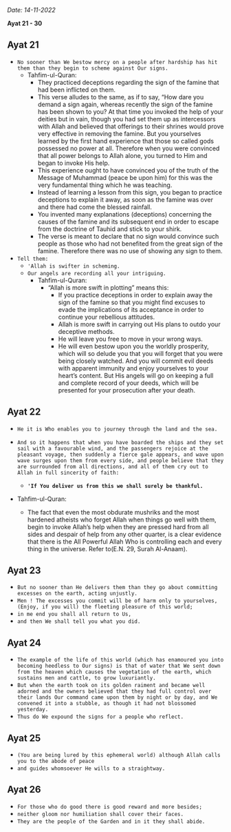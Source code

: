 *Date: 14-11-2022*

**Ayat 21 - 30**


## Ayat 21

- `No sooner than We bestow mercy on a people after hardship has hit them than they begin to scheme against Our signs.`
  - Tahfim-ul-Quran:
    - They practiced deceptions regarding the sign of the famine that had been inflicted on them.
    - This verse alludes to the same, as if to say, “How dare you demand a sign again, whereas recently the sign of the famine has been shown to you? At that time you invoked the help of your deities but in vain, though you had set them up as intercessors with Allah and believed that offerings to their shrines would prove very effective in removing the famine. But you yourselves learned by the first hand experience that those so called gods possessed no power at all. Therefore when you were convinced that all power belongs to Allah alone, you turned to Him and began to invoke His help.
    - This experience ought to have convinced you of the truth of the Message of Muhammad (peace be upon him) for this was the very fundamental thing which he was teaching.
    - Instead of learning a lesson from this sign, you began to practice deceptions to explain it away, as soon as the famine was over and there had come the blessed rainfall.
    - You invented many explanations (deceptions) concerning the causes of the famine and its subsequent end in order to escape from the doctrine of Tauhid and stick to your shirk.
    - The verse is meant to declare that no sign would convince such people as those who had not benefited from the great sign of the famine. Therefore there was no use of showing any sign to them.
- `Tell them:`
  - `'Allah is swifter in scheming.`
  - `Our angels are recording all your intriguing.`
    - Tahfim-ul-Quran:
      - “Allah is more swift in plotting” means this:
        - If you practice deceptions in order to explain away the sign of the famine so that you might find excuses to evade the implications of its acceptance in order to continue your rebellious attitudes.
        - Allah is more swift in carrying out His plans to outdo your deceptive methods.
        - He will leave you free to move in your wrong ways.
        - He will even bestow upon you the worldly prosperity, which will so delude you that you will forget that you were being closely watched. And you will commit evil deeds with apparent immunity and enjoy yourselves to your heart’s content. But His angels will go on keeping a full and complete record of your deeds, which will be presented for your prosecution after your death.

## Ayat 22

- `He it is Who enables you to journey through the land and the sea.`
- `And so it happens that when you have boarded the ships and they set sail with a favourable wind, and the passengers rejoice at the pleasant voyage, then suddenly a fierce gale appears, and wave upon wave surges upon them from every side, and people believe that they are surrounded from all directions, and all of them cry out to Allah in full sincerity of faith:`
  - **`'If You deliver us from this we shall surely be thankful.`**

- Tahfim-ul-Quran:
  - The fact that even the most obdurate mushriks and the most hardened atheists who forget Allah when things go well with them, begin to invoke Allah’s help when they are pressed hard from all sides and despair of help from any other quarter, is a clear evidence that there is the All Powerful Allah Who is controlling each and every thing in the universe. Refer to(E.N. 29, Surah Al-Anaam).

## Ayat 23

- `But no sooner than He delivers them than they go about committing excesses on the earth, acting unjustly.`
- `Men ! The excesses you commit will be of harm only to yourselves, (Enjoy, if you will) the fleeting pleasure of this world;`
- `in me end you shall all return to Us,`
- `and then We shall tell you what you did.`

## Ayat 24

- `The example of the life of this world (which has enamoured you into becoming heedless to Our signs) is that of water that We sent down from the heaven which causes the vegetation of the earth, which sustains men and cattle, to grow luxuriantly.`
- `But when the earth took on its golden raiment and became well adorned and the owners believed that they had full control over their lands Our command came upon them by night or by day, and We convened it into a stubble, as though it had not blossomed yesterday.`
- `Thus do We expound the signs for a people who reflect.`

## Ayat 25

- `(You are being lured by this ephemeral world) although Allah calls you to the abode of peace`
- `and guides whomsoever He wills to a straightway.`

## Ayat 26

- `For those who do good there is good reward and more besides;`
- `neither gloom nor humiliation shall cover their faces.`
- `They are the people of the Garden and in it they shall abide.`

